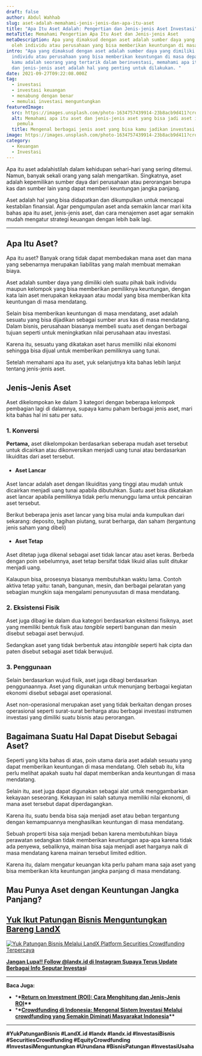 ```yaml
---
draft: false
author: Abdul Wahhab
slug: aset-adalah-memahami-jenis-jenis-dan-apa-itu-aset
title: "Apa Itu Aset Adalah: Pengertian dan Jenis-jenis Aset Investasi"
metaTitle: Memahami Pengertian Apa Itu Aset dan Jenis-jenis Aset
metaDescription: Apa yang dimaksud dengan aset adalah sumber daya yang dimiliki
  oleh individu atau perusahaan yang bisa memberikan keuntungan di masa depan,
intro: "Apa yang dimaksud dengan aset adalah sumber daya yang dimiliki oleh
  individu atau perusahaan yang bisa memberikan keuntungan di masa depan, Jika
  kamu adalah seorang yang tertarik dalam berinvestasi, memahami apa itu aset
  dan jenis-jenis aset adalah hal yang penting untuk dilakukan. "
date: 2021-09-27T09:22:08.000Z
tag:
  - investasi
  - investasi keuangan
  - menabung dengan benar
  - memulai investasi menguntungkan
featuredImage:
  src: https://images.unsplash.com/photo-1634757439914-23b8acb9d411?crop=entropy&cs=tinysrgb&fit=max&fm=jpg&ixid=MnwxMTc3M3wwfDF8c2VhcmNofDJ8fGhvdXNlJTIwbW9uZXl8ZW58MHx8fHwxNjQwMjQ5OTk4&ixlib=rb-1.2.1&q=80&w=1080
  alt: Memahami apa itu aset dan jenis-jenis aset yang bisa jadi aset investasi
    pemula
  title: Mengenal berbagai jenis aset yang bisa kamu jadikan investasi jangka panjang
image: https://images.unsplash.com/photo-1634757439914-23b8acb9d411?crop=entropy&cs=tinysrgb&fit=max&fm=jpg&ixid=MnwxMTc3M3wwfDF8c2VhcmNofDJ8fGhvdXNlJTIwbW9uZXl8ZW58MHx8fHwxNjQwMjQ5OTk4&ixlib=rb-1.2.1&q=80&w=1080
category:
  - Keuangan
  - Investasi
---
```

Apa itu aset adalahistilah dalam kehidupan sehari-hari yang sering ditemui. Namun, banyak sekali orang yang salah mengartikan. Singkatnya, aset adalah kepemilikan sumber daya dari perusahaan atau perorangan berupa kas dan sumber lain yang dapat memberi keuntungan jangka panjang.

Aset adalah hal yang bisa didapatkan dan dikumpulkan untuk mencapai kestabilan finansial. Agar pengumpulan aset anda semakin lancar mari kita bahas apa itu aset, jenis-jenis aset, dan cara menajemen aset agar semakin mudah mengatur strategi keuangan dengan lebih baik lagi.

- - -

## Apa Itu Aset?

Apa itu aset? Banyak orang tidak dapat membedakan mana aset dan mana yang sebenarnya merupakan liabilitas yang malah membuat memakan biaya. 

Aset adalah sumber daya yang dimiliki oleh suatu pihak baik individu maupun kelompok yang bisa memberikan pemiliknya keuntungan, dengan kata lain aset merupakan kekayaan atau modal yang bisa memberikan kita keuntungan di masa mendatang.

Selain bisa memberikan keuntungan di masa mendatang, aset adalah sesuatu yang bisa dijadikan sebagai sumber arus kas di masa mendatang. Dalam bisnis, perusahaan biasanya membeli suatu aset dengan berbagai tujuan seperti untuk meningkatkan nilai perusahaan atau investasi.

Karena itu, sesuatu yang dikatakan aset harus memiliki nilai ekonomi sehingga bisa dijual untuk memberikan pemiliknya uang tunai.

Setelah memahami apa itu aset, yuk selanjutnya kita bahas lebih lanjut tentang jenis-jenis aset.

## Jenis-Jenis Aset

Aset dikelompokan ke dalam 3 kategori dengan beberapa kelompok pembagian lagi di dalamnya, supaya kamu paham berbagai jenis aset, mari kita bahas hal ini satu per satu.

### 1. Konversi

**Pertama,** aset dikelompokan berdasarkan seberapa mudah aset tersebut untuk dicairkan atau dikonversikan menjadi uang tunai atau berdasarkan likuiditas dari aset tersebut.

* #### **Aset Lancar**

Aset lancar adalah aset dengan likuiditas yang tinggi atau mudah untuk dicairkan menjadi uang tunai apabila dibutuhkan. Suatu aset bisa dikatakan aset lancar apabila pemiliknya tidak perlu menunggu lama untuk pencairan aset tersebut.

Berikut beberapa jenis aset lancar yang bisa mulai anda kumpulkan dari sekarang: deposito, tagihan piutang, surat berharga, dan saham (tergantung jenis saham yang dibeli)

* #### **Aset Tetap**

Aset ditetap juga dikenal sebagai aset tidak lancar atau aset keras. Berbeda dengan poin sebelumnya, aset tetap bersifat tidak likuid alias sulit ditukar menjadi uang.

Kalaupun bisa, prosesnya biasanya membutuhkan waktu lama. Contoh aktiva tetap yaitu: tanah, bangunan, mesin, dan berbagai pelaratan yang sebagian mungkin saja mengalami penunyusutan di masa mendatang.

### 2. Eksistensi Fisik

Aset juga dibagi ke dalam dua kategori berdasarkan eksitensi fisiknya, aset yang memiliki bentuk fisik atau *tangible* seperti bangunan dan mesin disebut sebagai aset berwujud.

Sedangkan aset yang tidak berbentuk atau *intangible* seperti hak cipta dan paten disebut sebagai aset tidak berwujud.

### 3. Penggunaan

Selain berdasarkan wujud fisik, aset juga dibagi berdasarkan penggunaannya. Aset yang digunakan untuk menunjang berbagai kegiatan ekonomi disebut sebagai aset operasional.

Aset non-operasional merupakan aset yang tidak berkaitan dengan proses operasional seperti surat-surat berharga atau berbagai investasi instrumen investasi yang dimiliki suatu bisnis atau perorangan.

## Bagaimana Suatu Hal Dapat Disebut Sebagai Aset?

Seperti yang kita bahas di atas, poin utama daria aset adalah sesuatu yang dapat memberikan keuntungan di masa mendatang. Oleh sebab itu, kita perlu melihat apakah suatu hal dapat memberikan anda keuntungan di masa mendatang.

Selain itu, aset juga dapat digunakan sebagai alat untuk menggambarkan kekayaan seseorang. Kekayaan ini salah satunya memiliki nilai ekonomi, di mana aset tersebut dapat diperdagangkan.

Karena itu, suatu benda bisa saja menjadi aset atau beban tergantung dengan kemampuannya menghasilkan keuntungan di masa mendatang.

Sebuah properti bisa saja menjadi beban karena membutuhkan biaya perawatan sedangkan tidak memberikan keuntungan apa-apa karena tidak ada penyewa, sebaliknya, mainan bisa saja menjadi aset harganya naik di masa mendatang karena mainan tersebut limited edition.

Karena itu, dalam mengatur keuangan kita perlu paham mana saja aset yang bisa memberikan kita keuntungan jangka panjang di masa mendatang.

## Mau Punya Aset dengan Keuntungan Jangka Panjang?

## **[Yuk Ikut Patungan Bisnis Menguntungkan Bareng LandX](https://landx.id/project/?utm_source=Blog&utm_medium=organic+keyword&utm_campaign=blog&utm_id=Blog)**

[![Yuk Patungan Bisnis Melalui LandX Platform Securities Crowdfunding Terpercaya](https://accountgram-production.sfo2.cdn.digitaloceanspaces.com/landx_ghost/2021/09/patungan-bisnis-menguntungkan-bareng-landx-6.png)](https://landx.id/project/?utm_source=Blog&utm_medium=organic+keyword&utm_campaign=blog&utm_id=Blog)

**[Jangan Lupa!! Follow @landx.id di Instagram Supaya Terus Update Berbagai Info Seputar Investas](https://instagram.com/landx.id?utm_medium=copy_link)i**

- - -

**Baca Juga:**

* \***\*[**Return on Investment (ROI): Cara Menghitung dan Jenis-Jenis ROI**](https://landx.id/blog/return-on-investment-roi-adalah/)\*\***
* \***\*[**Crowdfunding di Indonesia: Mengenal Sistem Investasi Melalui crowdfunding yang Semakin Diminati Masyarakat Indonesia**](https://landx.id/blog/crowdfunding-di-indonesia-untuk-investasi/)\*\***

- - -

**\#YukPatunganBisnis  #LandX.id    #landx         #landx.id    #InvestasiBisnis    #SecuritiesCrowdfunding #EquityCrowdfunding    #InvestasiMenguntungkan    #Urundana    #BisnisPatungan    #InvestasiUsaha**